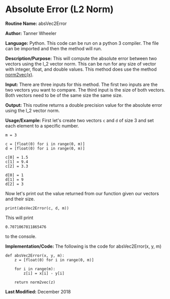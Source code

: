 # Absolute Error (L2 Norm)

**Routine Name:** absVec2Error

**Author:** Tanner Wheeler

**Language:** Python. This code can be run on a python 3 compiler. The file can be imported and then the method will run.

**Description/Purpose:** This will compute the absolute error between two vectors using the l_2 vector norm.  This can be run for any size of vector with integer, float, and double values.  This method does use the method [norm2vec(x)](https://tannerwheeler.github.io/math4610/softwareManual/hw3/l2norm).

**Input:** There are three inputs for this method. The first two inputs are the two vectors you want to compare.  The third input is the size of both vectors.  Both vectors need to be of the same size the same size.

**Output:** This routine returns a double precision value for the absolute error using the l_2 vector norm.

**Usage/Example:**
First let's create two vectors `c` and `d` of size 3 and set each element to a specific number.
```
m = 3

c = [float(0) for i in range(0, m)]
d = [float(0) for i in range(0, m)]

c[0] = 1.5
c[1] = 9.4
c[2] = 3.3

d[0] = 1
d[1] = 9
d[2] = 3
```
Now let's print out the value returned from our function given our vectors and their size.
```
print(absVec2Error(c, d, m))
```
This will print
```
0.7071067811865476
```
to the console.


**Implementation/Code:** The following is the code for absVec2Error(x, y, m)
```
def absVec2Error(x, y, m):
    z = [float(0) for i in range(0, m)]
    
    for i in range(m):
        z[i] = x[i] - y[i]
    
    return norm2vec(z)
```

**Last Modified:** December 2018
